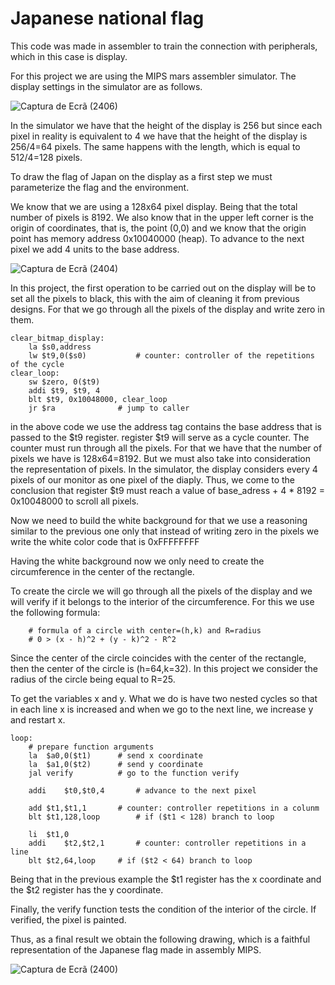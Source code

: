 # Japanese national flag

This code was made in assembler to train the connection with peripherals, which in this case is display.

For this project we are using the MIPS mars assembler simulator. The display settings in the simulator are as follows.

![Captura de Ecrã (2406)](https://github.com/AguilaDavid/japanese_flag/assets/125582704/0209beb1-f733-4142-b3b5-9daf2c84b8d6)

In the simulator we have that the height of the display is 256 but since each pixel in reality is equivalent to 4 we have that the height of the display is 256/4=64 pixels. The same happens with the length, which is equal to 512/4=128 pixels.

To draw the flag of Japan on the display as a first step we must parameterize the flag and the environment.

We know that we are using a 128x64 pixel display. Being that the total number of pixels is 8192. We also know that in the upper left corner is the origin of coordinates, that is, the point (0,0) and we know that the origin point has memory address 0x10040000 (heap). To advance to the next pixel we add 4 units to the base address.

![Captura de Ecrã (2404)](https://github.com/AguilaDavid/japanese_flag/assets/125582704/0457b469-3488-4d2a-b6ec-7b6607da5d30)

In this project, the first operation to be carried out on the display will be to set all the pixels to black, this with the aim of cleaning it from previous designs. For that we go through all the pixels of the display and write zero in them.

```assembly
clear_bitmap_display:
	la $s0,address
	lw $t9,0($s0)			# counter: controller of the repetitions of the cycle
clear_loop:
	sw $zero, 0($t9)
	addi $t9, $t9, 4 
	blt $t9, 0x10048000, clear_loop
	jr $ra				# jump to caller
```

in the above code we use the address tag contains the base address that is passed to the $t9 register. register $t9 will serve as a cycle counter. The counter must run through all the pixels. For that we have that the number of pixels we have is 128x64=8192. But we must also take into consideration the representation of pixels. In the simulator, the display considers every 4 pixels of our monitor as one pixel of the diaply. Thus, we come to the conclusion that register $t9 must reach a value of base_adress + 4 * 8192 = 0x10048000 to scroll all pixels.

Now we need to build the white background for that we use a reasoning similar to the previous one only that instead of writing zero in the pixels we write the white color code that is 0xFFFFFFFF

Having the white background now we only need to create the circumference in the center of the rectangle.

To create the circle we will go through all the pixels of the display and we will verify if it belongs to the interior of the circumference. For this we use the following formula:

```assembly
	# formula of a circle with center=(h,k) and R=radius
	# 0 > (x - h)^2 + (y - k)^2 - R^2
```

Since the center of the circle coincides with the center of the rectangle, then the center of the circle is (h=64,k=32). In this project we consider the radius of the circle being equal to R=25.

To get the variables x and y. What we do is have two nested cycles so that in each line x is increased and when we go to the next line, we increase y and restart x.

```assembly
loop:
	# prepare function arguments
	la	$a0,0($t1)		# send x coordinate
	la	$a1,0($t2)		# send y coordinate
	jal	verify			# go to the function verify
	
	addi	$t0,$t0,4		# advance to the next pixel
	
	add	$t1,$t1,1		# counter: controller repetitions in a colunm
	blt	$t1,128,loop		# if ($t1 < 128) branch to loop
	
	li	$t1,0
	addi	$t2,$t2,1		# counter: controller repetitions in a line
	blt	$t2,64,loop		# if ($t2 < 64) branch to loop
```

Being that in the previous example the $t1 register has the x coordinate and the $t2 register has the y coordinate.

Finally, the verify function tests the condition of the interior of the circle. If verified, the pixel is painted.

Thus, as a final result we obtain the following drawing, which is a faithful representation of the Japanese flag made in assembly MIPS.

![Captura de Ecrã (2400)](https://github.com/AguilaDavid/japanese_flag/assets/125582704/0ffa96cb-a07a-414e-a7ad-1d2730f01e2d)
